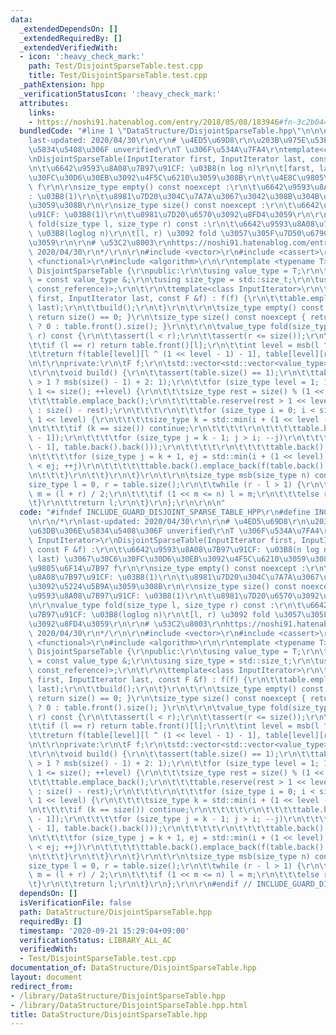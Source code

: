 ```yaml
---
data:
  _extendedDependsOn: []
  _extendedRequiredBy: []
  _extendedVerifiedWith:
  - icon: ':heavy_check_mark:'
    path: Test/DisjointSparseTable.test.cpp
    title: Test/DisjointSparseTable.test.cpp
  _pathExtension: hpp
  _verificationStatusIcon: ':heavy_check_mark:'
  attributes:
    links:
    - https://noshi91.hatenablog.com/entry/2018/05/08/183946#fn-3c2b044b,
  bundledCode: "#line 1 \"DataStructure/DisjointSparseTable.hpp\"\n\n\n\r\n/*\r\n\
    last-updated: 2020/04/30\r\n\r\n# \u4ED5\u69D8\r\n\u203B\u975E\u53EF\u63DB\u306E\
    \u5834\u5408\u306F unverified\r\nT \u306F\u534A\u7FA4\r\ntemplate<class InputIterator>\r\
    \nDisjointSparseTable(InputIterator first, InputIterator last, const F &f) :\r\
    \n\t\u6642\u9593\u8A08\u7B97\u91CF: \u03B8(n log n)\r\n\t[farst, last) \u3067\u30C6\
    \u30FC\u30D6\u30EB\u3092\u4F5C\u6210\u3059\u308B\r\n\t\u4E8C\u9805\u6F14\u7B97\
    \ f\r\n\r\nsize_type empty() const noexcept :\r\n\t\u6642\u9593\u8A08\u7B97\u91CF\
    : \u03B8(1)\r\n\t\u8981\u7D20\u304C\u7A7A\u3067\u3042\u308B\u304B\u3092\u5224\u5B9A\
    \u3059\u308B\r\n\r\nsize_type size() const noexcept :\r\n\t\u6642\u9593\u8A08\u7B97\
    \u91CF: \u03B8(1)\r\n\t\u8981\u7D20\u6570\u3092\u8FD4\u3059\r\n\r\nvalue_type\
    \ fold(size_type l, size_type r) const :\r\n\t\u6642\u9593\u8A08\u7B97\u91CF:\
    \ \u03B8(loglog n)\r\n\t[l, r) \u3092 fold \u3057\u305F\u7D50\u679C\u3092\u8FD4\
    \u3059\r\n\r\n# \u53C2\u8003\r\nhttps://noshi91.hatenablog.com/entry/2018/05/08/183946#fn-3c2b044b,\
    \ 2020/04/30\r\n*/\r\n\r\n#include <vector>\r\n#include <cassert>\r\n#include\
    \ <functional>\r\n#include <algorithm>\r\n\r\ntemplate <typename T>\r\nstruct\
    \ DisjointSparseTable {\r\npublic:\r\n\tusing value_type = T;\r\n\tusing const_reference\
    \ = const value_type &;\r\n\tusing size_type = std::size_t;\r\n\tusing F = std::function<value_type(const_reference,\
    \ const_reference)>;\r\n\t\r\n\ttemplate<class InputIterator>\r\n\tDisjointSparseTable(InputIterator\
    \ first, InputIterator last, const F &f) : f(f) {\r\n\t\ttable.emplace_back(first,\
    \ last);\r\n\t\tbuild();\r\n\t}\r\n\t\r\n\tsize_type empty() const noexcept {\
    \ return size() == 0; }\r\n\tsize_type size() const noexcept { return table.empty()\
    \ ? 0 : table.front().size(); }\r\n\t\r\n\tvalue_type fold(size_type l, size_type\
    \ r) const {\r\n\t\tassert(l < r);\r\n\t\tassert(r <= size());\r\n\t\t--r;\r\n\
    \t\tif (l == r) return table.front()[l];\r\n\t\tint level = msb(l ^ r) + 1;\r\n\
    \t\treturn f(table[level][l ^ (1 << level - 1) - 1], table[level][r]);\r\n\t}\r\
    \n\t\r\nprivate:\r\n\tF f;\r\n\tstd::vector<std::vector<value_type>> table;\r\n\
    \t\r\n\tvoid build() {\r\n\t\tassert(table.size() == 1);\r\n\t\ttable.reserve(size()\
    \ > 1 ? msb(size() - 1) + 2: 1);\r\n\t\tfor (size_type level = 1; 1 << level -\
    \ 1 <= size(); ++level) {\r\n\t\t\tsize_type rest = size() % (1 << level);\r\n\
    \t\t\ttable.emplace_back();\r\n\t\t\ttable.reserve(rest > 1 << level - 1 ? size()\
    \ : size() - rest);\r\n\t\t\t\r\n\t\t\tfor (size_type i = 0; i < size(); i +=\
    \ 1 << level) {\r\n\t\t\t\tsize_type k = std::min(i + (1 << level - 1), size());\r\
    \n\t\t\t\tif (k == size()) continue;\r\n\t\t\t\t\r\n\t\t\t\ttable.back().emplace_back(table.front()[k\
    \ - 1]);\r\n\t\t\t\tfor (size_type j = k - 1; j > i; --j)\r\n\t\t\t\t\ttable.back().emplace_back(f(table.front()[j\
    \ - 1], table.back().back()));\r\n\t\t\t\t\r\n\t\t\t\ttable.back().emplace_back(table.front()[k]);\r\
    \n\t\t\t\tfor (size_type j = k + 1, ej = std::min(i + (1 << level), size()); j\
    \ < ej; ++j)\r\n\t\t\t\t\ttable.back().emplace_back(f(table.back().back(), table.front()[j]));\r\
    \n\t\t\t}\r\n\t\t}\r\n\t}\r\n\t\r\n\tsize_type msb(size_type n) const {\r\n\t\t\
    size_type l = 0, r = table.size();\r\n\t\twhile (r - l > 1) {\r\n\t\t\tsize_type\
    \ m = (l + r) / 2;\r\n\t\t\tif (1 << m <= n) l = m;\r\n\t\t\telse r = m;\r\n\t\
    \t}\r\n\t\treturn l;\r\n\t}\r\n};\r\n\r\n\n"
  code: "#ifndef INCLUDE_GUARD_DISJOINT_SPARSE_TABLE_HPP\r\n#define INCLUDE_GUARD_DISJOINT_SPARSE_TABLE_HPP\r\
    \n\r\n/*\r\nlast-updated: 2020/04/30\r\n\r\n# \u4ED5\u69D8\r\n\u203B\u975E\u53EF\
    \u63DB\u306E\u5834\u5408\u306F unverified\r\nT \u306F\u534A\u7FA4\r\ntemplate<class\
    \ InputIterator>\r\nDisjointSparseTable(InputIterator first, InputIterator last,\
    \ const F &f) :\r\n\t\u6642\u9593\u8A08\u7B97\u91CF: \u03B8(n log n)\r\n\t[farst,\
    \ last) \u3067\u30C6\u30FC\u30D6\u30EB\u3092\u4F5C\u6210\u3059\u308B\r\n\t\u4E8C\
    \u9805\u6F14\u7B97 f\r\n\r\nsize_type empty() const noexcept :\r\n\t\u6642\u9593\
    \u8A08\u7B97\u91CF: \u03B8(1)\r\n\t\u8981\u7D20\u304C\u7A7A\u3067\u3042\u308B\u304B\
    \u3092\u5224\u5B9A\u3059\u308B\r\n\r\nsize_type size() const noexcept :\r\n\t\u6642\
    \u9593\u8A08\u7B97\u91CF: \u03B8(1)\r\n\t\u8981\u7D20\u6570\u3092\u8FD4\u3059\r\
    \n\r\nvalue_type fold(size_type l, size_type r) const :\r\n\t\u6642\u9593\u8A08\
    \u7B97\u91CF: \u03B8(loglog n)\r\n\t[l, r) \u3092 fold \u3057\u305F\u7D50\u679C\
    \u3092\u8FD4\u3059\r\n\r\n# \u53C2\u8003\r\nhttps://noshi91.hatenablog.com/entry/2018/05/08/183946#fn-3c2b044b,\
    \ 2020/04/30\r\n*/\r\n\r\n#include <vector>\r\n#include <cassert>\r\n#include\
    \ <functional>\r\n#include <algorithm>\r\n\r\ntemplate <typename T>\r\nstruct\
    \ DisjointSparseTable {\r\npublic:\r\n\tusing value_type = T;\r\n\tusing const_reference\
    \ = const value_type &;\r\n\tusing size_type = std::size_t;\r\n\tusing F = std::function<value_type(const_reference,\
    \ const_reference)>;\r\n\t\r\n\ttemplate<class InputIterator>\r\n\tDisjointSparseTable(InputIterator\
    \ first, InputIterator last, const F &f) : f(f) {\r\n\t\ttable.emplace_back(first,\
    \ last);\r\n\t\tbuild();\r\n\t}\r\n\t\r\n\tsize_type empty() const noexcept {\
    \ return size() == 0; }\r\n\tsize_type size() const noexcept { return table.empty()\
    \ ? 0 : table.front().size(); }\r\n\t\r\n\tvalue_type fold(size_type l, size_type\
    \ r) const {\r\n\t\tassert(l < r);\r\n\t\tassert(r <= size());\r\n\t\t--r;\r\n\
    \t\tif (l == r) return table.front()[l];\r\n\t\tint level = msb(l ^ r) + 1;\r\n\
    \t\treturn f(table[level][l ^ (1 << level - 1) - 1], table[level][r]);\r\n\t}\r\
    \n\t\r\nprivate:\r\n\tF f;\r\n\tstd::vector<std::vector<value_type>> table;\r\n\
    \t\r\n\tvoid build() {\r\n\t\tassert(table.size() == 1);\r\n\t\ttable.reserve(size()\
    \ > 1 ? msb(size() - 1) + 2: 1);\r\n\t\tfor (size_type level = 1; 1 << level -\
    \ 1 <= size(); ++level) {\r\n\t\t\tsize_type rest = size() % (1 << level);\r\n\
    \t\t\ttable.emplace_back();\r\n\t\t\ttable.reserve(rest > 1 << level - 1 ? size()\
    \ : size() - rest);\r\n\t\t\t\r\n\t\t\tfor (size_type i = 0; i < size(); i +=\
    \ 1 << level) {\r\n\t\t\t\tsize_type k = std::min(i + (1 << level - 1), size());\r\
    \n\t\t\t\tif (k == size()) continue;\r\n\t\t\t\t\r\n\t\t\t\ttable.back().emplace_back(table.front()[k\
    \ - 1]);\r\n\t\t\t\tfor (size_type j = k - 1; j > i; --j)\r\n\t\t\t\t\ttable.back().emplace_back(f(table.front()[j\
    \ - 1], table.back().back()));\r\n\t\t\t\t\r\n\t\t\t\ttable.back().emplace_back(table.front()[k]);\r\
    \n\t\t\t\tfor (size_type j = k + 1, ej = std::min(i + (1 << level), size()); j\
    \ < ej; ++j)\r\n\t\t\t\t\ttable.back().emplace_back(f(table.back().back(), table.front()[j]));\r\
    \n\t\t\t}\r\n\t\t}\r\n\t}\r\n\t\r\n\tsize_type msb(size_type n) const {\r\n\t\t\
    size_type l = 0, r = table.size();\r\n\t\twhile (r - l > 1) {\r\n\t\t\tsize_type\
    \ m = (l + r) / 2;\r\n\t\t\tif (1 << m <= n) l = m;\r\n\t\t\telse r = m;\r\n\t\
    \t}\r\n\t\treturn l;\r\n\t}\r\n};\r\n\r\n#endif // INCLUDE_GUARD_DISJOINT_SPARSE_TABLE_HPP"
  dependsOn: []
  isVerificationFile: false
  path: DataStructure/DisjointSparseTable.hpp
  requiredBy: []
  timestamp: '2020-09-21 15:29:04+09:00'
  verificationStatus: LIBRARY_ALL_AC
  verifiedWith:
  - Test/DisjointSparseTable.test.cpp
documentation_of: DataStructure/DisjointSparseTable.hpp
layout: document
redirect_from:
- /library/DataStructure/DisjointSparseTable.hpp
- /library/DataStructure/DisjointSparseTable.hpp.html
title: DataStructure/DisjointSparseTable.hpp
---
```

